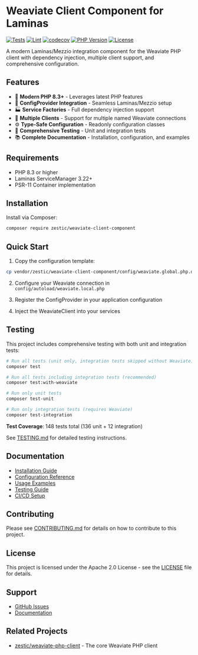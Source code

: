 # Weaviate Client Component for Laminas

[![Tests](https://github.com/zestic/weaviate-client-component/actions/workflows/test.yml/badge.svg)](https://github.com/zestic/weaviate-client-component/actions/workflows/test.yml)
[![Lint](https://github.com/zestic/weaviate-client-component/actions/workflows/lint.yml/badge.svg)](https://github.com/zestic/weaviate-client-component/actions/workflows/lint.yml)
[![codecov](https://codecov.io/gh/zestic/weaviate-client-component/graph/badge.svg)](https://codecov.io/gh/zestic/weaviate-client-component)
[![PHP Version](https://img.shields.io/badge/php-%3E%3D8.3-blue.svg)](https://php.net/)
[![License](https://img.shields.io/badge/license-Apache%202.0-blue.svg)](LICENSE)

A modern Laminas/Mezzio integration component for the Weaviate PHP client with dependency injection, multiple client support, and comprehensive configuration.

## Features

- 🚀 **Modern PHP 8.3+** - Leverages latest PHP features
- 🔧 **ConfigProvider Integration** - Seamless Laminas/Mezzio setup
- 🏭 **Service Factories** - Full dependency injection support
- 🔀 **Multiple Clients** - Support for multiple named Weaviate connections
- ⚙️ **Type-Safe Configuration** - Readonly configuration classes
- 🧪 **Comprehensive Testing** - Unit and integration tests
- 📚 **Complete Documentation** - Installation, configuration, and examples

## Requirements

- PHP 8.3 or higher
- Laminas ServiceManager 3.22+
- PSR-11 Container implementation

## Installation

Install via Composer:

```bash
composer require zestic/weaviate-client-component
```

## Quick Start

1. Copy the configuration template:
```bash
cp vendor/zestic/weaviate-client-component/config/weaviate.global.php.dist config/autoload/weaviate.local.php
```

2. Configure your Weaviate connection in `config/autoload/weaviate.local.php`

3. Register the ConfigProvider in your application configuration

4. Inject the WeaviateClient into your services

## Testing

This project includes comprehensive testing with both unit and integration tests:

```bash
# Run all tests (unit only, integration tests skipped without Weaviate)
composer test

# Run all tests including integration tests (recommended)
composer test:with-weaviate

# Run only unit tests
composer test-unit

# Run only integration tests (requires Weaviate)
composer test-integration
```

**Test Coverage**: 148 tests total (136 unit + 12 integration)

See [TESTING.md](TESTING.md) for detailed testing instructions.

## Documentation

- [Installation Guide](docs/INSTALLATION.md)
- [Configuration Reference](docs/CONFIGURATION.md)
- [Usage Examples](docs/EXAMPLES.md)
- [Testing Guide](TESTING.md)
- [CI/CD Setup](docs/CI.md)

## Contributing

Please see [CONTRIBUTING.md](CONTRIBUTING.md) for details on how to contribute to this project.

## License

This project is licensed under the Apache 2.0 License - see the [LICENSE](LICENSE) file for details.

## Support

- [GitHub Issues](https://github.com/zestic/weaviate-client-component/issues)
- [Documentation](docs/)

## Related Projects

- [zestic/weaviate-php-client](https://github.com/zestic/weaviate-php-client) - The core Weaviate PHP client
